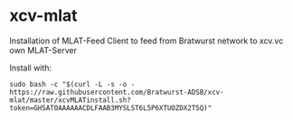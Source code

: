 # xcv-mlat
Installation of MLAT-Feed Client to feed from Bratwurst network to xcv.vc own MLAT-Server

Install with:

```
sudo bash -c "$(curl -L -s -o - https://raw.githubusercontent.com/Bratwurst-ADSB/xcv-mlat/master/xcvMLATinstall.sh?token=GHSAT0AAAAAACDLFAAB3MYSLST6L5P6XTUOZDX2T5Q)"
```
